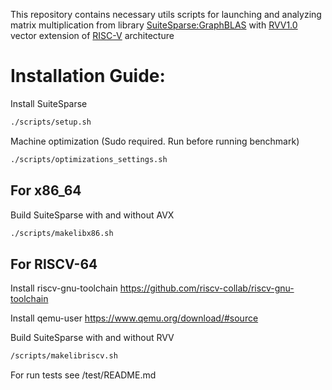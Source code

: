 This repository contains necessary utils scripts for launching and analyzing matrix multiplication from library [SuiteSparse:GraphBLAS](https://github.com/DrTimothyAldenDavis/SuiteSparse/tree/dev/GraphBLAS) with [RVV1.0](https://github.com/riscvarchive/riscv-v-spec/blob/master/v-spec.adoc) vector extension of [RISC-V](https://riscv.org/) architecture

# Installation Guide:

Install SuiteSparse 
```sh
./scripts/setup.sh
```

Machine optimization (Sudo required. Run before running benchmark)
 ```sh
 ./scripts/optimizations_settings.sh
 ```

## For x86_64

 Build SuiteSparse with and without AVX
```sh
./scripts/makelibx86.sh
``` 

## For RISCV-64

Install riscv-gnu-toolchain https://github.com/riscv-collab/riscv-gnu-toolchain

Install qemu-user https://www.qemu.org/download/#source

Build SuiteSparse with and without RVV
```sh
/scripts/makelibriscv.sh
``` 
For run tests see /test/README.md
